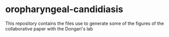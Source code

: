 # oropharyngeal-candidiasis
This repository contains the files use to generate some of the figures of the collaborative paper with the Dongari's lab
